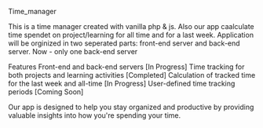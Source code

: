 Time_manager

This is a time manager created with vanilla php & js.
Also our app caalculate time spendet on project/learning for all time and for a last week. 
Application will be orginized in two seperated parts: front-end server and back-end server. Now - only one back-end server

Features
Front-end and back-end servers [In Progress]
Time tracking for both projects and learning activities [Completed]
Calculation of tracked time for the last week and all-time [In Progress]
User-defined time tracking periods [Coming Soon]

Our app is designed to help you stay organized and productive by providing valuable insights into how you're spending your time. 